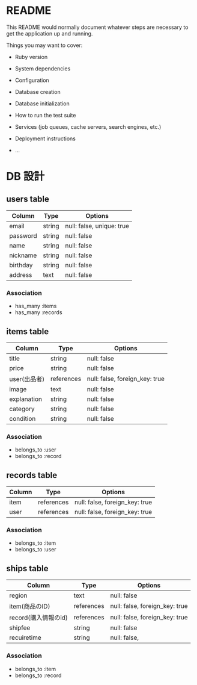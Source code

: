 # README

This README would normally document whatever steps are necessary to get the
application up and running.

Things you may want to cover:

* Ruby version

* System dependencies

* Configuration

* Database creation

* Database initialization

* How to run the test suite

* Services (job queues, cache servers, search engines, etc.)

* Deployment instructions

* ...

# DB 設計

## users table

| Column             | Type                | Options                   |
|--------------------|---------------------|---------------------------|
| email              | string              | null: false, unique: true |
| password           | string              | null: false               |
| name               | string              | null: false               |
| nickname           | string              | null: false               |
| birthday           | string              | null: false               |
| address            | text                | null: false               |

### Association

* has_many :items
* has_many :records

## items table

| Column                              | Type       | Options                        |
|-------------------------------------|------------|--------------------------------|
| title                               | string     | null: false                    |
| price                               | string     | null: false                    |
| user(出品者)                        | references  | null: false, foreign_key: true |
| image                               | text       | null: false                    |
| explanation                         | string     | null: false                    |
| category                            | string     | null: false                    |
| condition                           | string     | null: false                    |



### Association

- belongs_to :user
- belongs_to :record

## records table

| Column      | Type       | Options                        |
|-------------|------------|--------------------------------|
| item        | references | null: false, foreign_key: true |
| user        | references | null: false, foreign_key: true |

### Association

- belongs_to :item
- belongs_to :user

## ships table

| Column      | Type       | Options                        |
|-------------|------------|--------------------------------|
| region      | text       | null: false                    |
| item(商品のID)　| references | null: false, foreign_key: true |
| record(購入情報のid) | references | null: false, foreign_key: true |
| shipfee        | string     | null: false                    |
| recuiretime | string | null: false, |


### Association

- belongs_to :item
- belongs_to :record